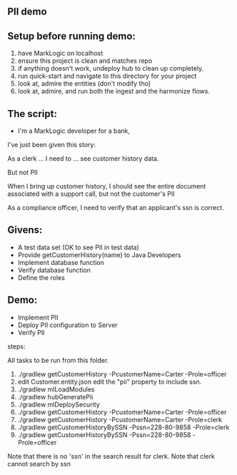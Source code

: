 PII demo
--------

## Setup before running demo:

1.  have MarkLogic on localhost
1.  ensure this project is clean and matches repo
1.  if anything doesn't work, undeploy hub to clean up completely.
1.  run quick-start and navigate to this directory for your project
1.  look at, admire the entities (don't modify tho)
1.  look at, admire, and run both the ingest and the harmonize flows.

## The script:

* I'm a MarkLogic developer for a bank, 

I've just been given this story:

As a clerk ... I need to ... see customer history data.

But not PII

When I bring up customer history, I should see the entire document associated with a support call, but not the customer's PII

As a compliance officer, I need to verify that an applicant's ssn is correct.


Givens:
-------

* A test data set (OK to see PII in test data)
* Provide getCustomerHistory(name) to Java Developers
* Implement database function
* Verify database function
* Define the roles


Demo:
-----

* Implement PII
* Deploy PII configuration to Server
* Verify PII


steps:

All tasks to be run from this folder.

1. ./gradlew getCustomerHistory -PcustomerName=Carter -Prole=officer
1. edit Customer.entity.json    edit the "pii" property to include ssn.
1. ./gradlew mlLoadModules
1. ./gradlew hubGeneratePii
1. ./gradlew mlDeploySecurity
1. ./gradlew getCustomerHistory -PcustomerName=Carter -Prole=officer
1. ./gradlew getCustomerHistory -PcustomerName=Carter -Prole=clerk
1. ./gradlew getCustomerHistoryBySSN -Pssn=228-80-9858 -Prole=clerk
1. ./gradlew getCustomerHistoryBySSN -Pssn=228-80-9858 -Prole=officer

Note that there is no 'ssn' in the search result for clerk.
Note that clerk cannot search by ssn
